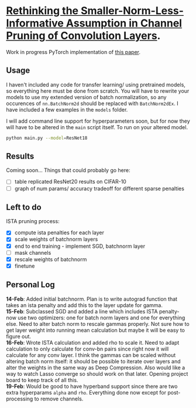 # [Rethinking the Smaller-Norm-Less-Informative Assumption in Channel Pruning of Convolution Layers](https://arxiv.org/abs/1802.00124).
Work in progress PyTorch implementation of [this paper](https://arxiv.org/abs/1802.00124).  

## Usage
I haven't included any code for transfer learning/ using pretrained models, so everything here must be done from scratch. You will have to rewrite your models to use my extended version of batch normalization, so any occurences of `nn.BatchNorm2d` should be replaced with `BatchNorm2dEx`. I have included a few examples in the `models` folder. 

I will add command line support for hyperparameters soon, but for now they will have to be altered in the `main` script itself. To run on your altered model.

```bash
python main.py --model=ResNet18 
```

## Results
Coming soon...
Things that could probably go here:
- [ ] table replicated ResNet20 results on CIFAR-10 
- [ ] graph of num params/ accuracy tradeoff for different sparse penalties

## Left to do 
ISTA pruning process:
- [x] compute ista penalties for each layer
- [x] scale weights of batchnorm layers
- [x] end to end training - implement SGD, batchnorm layer
- [ ] mask channels
- [x] rescale weights of batchnorm
- [x] finetune

## Personal Log
**14-Feb**: Added initial batchnorm. Plan is to write autograd function that takes an ista penalty and add this to the layer update for gamma.  
**15-Feb**: Subclassed SGD and added a line which includes ISTA penalty- now use two optimizers: one for batch norm layers and one for everything else. Need to alter batch norm to rescale gammas properly. Not sure how to get layer weight into running mean calculation but maybe it will be easy to figure out.  
**16-Feb**: Wrote ISTA calculation and added rho to scale it. Need to adapt calculation to only calculate for conv-bn pairs since right now it will calculate for any conv layer. I think the gammas can be scaled without altering batch norm itself: it should be possible to iterate over layers and alter the weights in the same way as Deep Compression. Also would like a way to watch Lasso converge so should work on that later. Opening project board to keep track of all this.  
**19-Feb**: Would be good to have hyperband support since there are two extra hyperparams `alpha` and `rho`. Everything done now except for post-processing to remove channels. 
